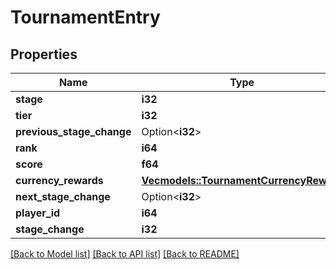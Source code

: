 # TournamentEntry

## Properties

Name | Type | Description | Notes
------------ | ------------- | ------------- | -------------
**stage** | **i32** |  | 
**tier** | **i32** |  | 
**previous_stage_change** | Option<**i32**> |  | [optional]
**rank** | **i64** |  | 
**score** | **f64** |  | 
**currency_rewards** | [**Vec<models::TournamentCurrencyReward>**](TournamentCurrencyReward.md) |  | 
**next_stage_change** | Option<**i32**> |  | [optional]
**player_id** | **i64** |  | 
**stage_change** | **i32** |  | 

[[Back to Model list]](../README.md#documentation-for-models) [[Back to API list]](../README.md#documentation-for-api-endpoints) [[Back to README]](../README.md)


